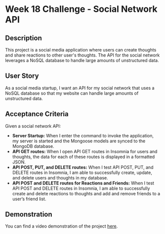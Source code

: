 # Week 18 Challenge - Social Network API

## Description

This project is a social media application where users can create thoughts and share reactions to other user's thoughts. The API for the social network leverages a NoSQL database to handle large amounts of unstructured data.

## User Story

As a social media startup, I want an API for my social network that uses a NoSQL database so that my website can handle large amounts of unstructured data.

## Acceptance Criteria

Given a social network API:

- **Server Startup:** When I enter the command to invoke the application, my server is started and the Mongoose models are synced to the MongoDB database.
- **API GET routes:** When I open API GET routes in Insomnia for users and thoughts, the data for each of these routes is displayed in a formatted JSON.
- **API POST, PUT, and DELETE routes:** When I test API POST, PUT, and DELETE routes in Insomnia, I am able to successfully create, update, and delete users and thoughts in my database.
- **API POST and DELETE routes for Reactions and Friends:** When I test API POST and DELETE routes in Insomnia, I am able to successfully create and delete reactions to thoughts and add and remove friends to a user’s friend list.

## Demonstration

You can find a video demonstration of the project [here](https://drive.google.com/file/d/1-UBn3SK-dqTH-F1AAOiqb5JL0QVsXWfe/view?usp=sharing).
